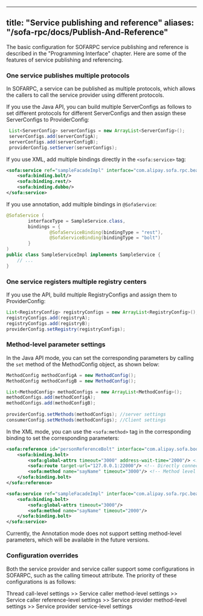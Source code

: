 
---
title: "Service publishing and reference"
aliases: "/sofa-rpc/docs/Publish-And-Reference"
---


The basic configuration for SOFARPC service publishing and reference is described in the "Programming Interface" chapter. Here are some of the features of service publishing and referencing.

### One service publishes multiple protocols

In SOFARPC, a service can be published as multiple protocols, which allows the callers to call the service provider using different protocols.

If you use the Java API, you can build multiple ServerConfigs as follows to set different protocols for different ServerConfigs and then assign these ServerConfigs to ProviderConfig:

```java
 List<ServerConfig> serverConfigs = new ArrayList<ServerConfig>();
 serverConfigs.add(serverConfigA);
 serverConfigs.add(serverConfigB);
 providerConfig.setServer(serverConfigs);
```

If you use XML, add multiple bindings directly in the `<sofa:service>` tag:

```xml
<sofa:service ref="sampleFacadeImpl" interface="com.alipay.sofa.rpc.bean.SampleFacade">
    <sofa:binding.bolt/>
    <sofa:binding.rest/>
    <sofa:binding.dubbo/>
</sofa:service>
```

If you use annotation, add multiple bindings in `@SofaService`:

```java
@SofaService (
        interfaceType = SampleService.class,
        bindings = {
                @SofaServiceBinding(bindingType = "rest"),
                @SofaServiceBinding(bindingType = "bolt")
        }
)
public class SampleServiceImpl implements SampleService {
    // ...
}
```

### One service registers multiple registry centers

If you use the API, build multiple RegistryConfigs and assign them to ProviderConfig:

```java
List<RegistryConfig> registryConfigs = new ArrayList<RegistryConfig>();
registryConfigs.add(registryA);
registryConfigs.add(registryB);
providerConfig.setRegistry(registryConfigs);
```

### Method-level parameter settings

In the Java API mode, you can set the corresponding parameters by calling the `set` method of the MethodConfig object, as shown below:

```java
MethodConfig methodConfigA = new MethodConfig();
MethodConfig methodConfigB = new MethodConfig();

List<MethodConfig> methodConfigs = new ArrayList<MethodConfig>();
methodConfigs.add(methodConfigA);
methodConfigs.add(methodConfigB);
        
providerConfig.setMethods(methodConfigs); //server settings
consumerConfig.setMethods(methodConfigs); //Client settings
```

In the XML mode, you can use the `<sofa:method>` tag in the corresponding binding to set the corresponding parameters:

```xml
<sofa:reference id="personReferenceBolt" interface="com.alipay.sofa.boot.examples.demo.rpc.bean.PersonService">
    <sofa:binding.bolt>
        <sofa:global-attrs timeout="3000" address-wait-time="2000"/> <!-- Call timeout; address wait time. -->
        <sofa:route target-url="127.0.0.1:22000"/> <!-- Directly connected address -->
        <sofa:method name="sayName" timeout="3000"/> <!-- Method level configuration -->
    </sofa:binding.bolt>
</sofa:reference>

<sofa:service ref="sampleFacadeImpl" interface="com.alipay.sofa.rpc.bean.SampleFacade">
    <sofa:binding.bolt>
        <sofa:global-attrs timeout="3000"/>
        <sofa:method name="sayName" timeout="2000"/>
    </sofa:binding.bolt>
</sofa:service>
```

Currently, the Annotation mode does not support setting method-level parameters, which will be available in the future versions.

### Configuration overrides

Both the service provider and service caller support some configurations in SOFARPC, such as the calling timeout attribute. The priority of these configurations is as follows:

Thread call-level settings >> Service caller method-level settings >> Service caller reference-level settings >> Service provider method-level settings >> Service provider service-level settings